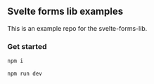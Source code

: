 ## Svelte forms lib examples
This is an example repo for the svelte-forms-lib.

### Get started

```bash
npm i
```

```bash
npm run dev
```
